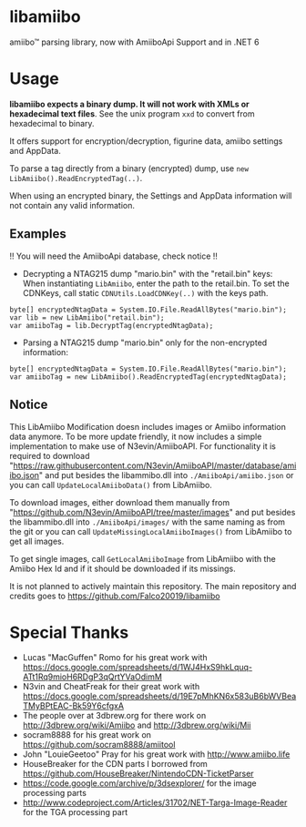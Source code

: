libamiibo
========
amiibo™ parsing library, now with AmiiboApi Support and in .NET 6

Usage
=====
**libamiibo expects a binary dump. It will not work with XMLs or hexadecimal text files**.  See the unix program `xxd` to convert from hexadecimal to binary.

It offers support for encryption/decryption, figurine data, amiibo settings and AppData.

To parse a tag directly from a binary (encrypted) dump, use ```new LibAmiibo().ReadEncryptedTag(..)```.

When using an encrypted binary, the Settings and AppData information will not contain any valid information.

Examples
--------
!! You will need the AmiiboApi database, check notice !!

- Decrypting a NTAG215 dump "mario.bin" with the "retail.bin" keys:
When instantiating `LibAmiibo`, enter the path to the retail.bin.
To set the CDNKeys, call static `CDNUtils.LoadCDNKey(..)` with the keys path.
```
byte[] encryptedNtagData = System.IO.File.ReadAllBytes("mario.bin");
var lib = new LibAmiibo("retail.bin");
var amiiboTag = lib.DecryptTag(encryptedNtagData);
```

- Parsing a NTAG215 dump "mario.bin" only for the non-encrypted information:
```
byte[] encryptedNtagData = System.IO.File.ReadAllBytes("mario.bin");
var amiiboTag = new LibAmiibo().ReadEncryptedTag(encryptedNtagData);
```

Notice
------
This LibAmiibo Modification doesn includes images or Amiibo information data anymore.
To be more update friendly, it now includes a simple implementation to make use of N3evin/AmiiboAPI.
For functionality it is required to download "https://raw.githubusercontent.com/N3evin/AmiiboAPI/master/database/amiibo.json"
and put besides the libammibo.dll into `./AmiiboApi/amiibo.json` or you can call `UpdateLocalAmiiboData()` from LibAmiibo.

To download images, either download them manually from "https://github.com/N3evin/AmiiboAPI/tree/master/images"
and put besides the libammibo.dll into `./AmiiboApi/images/` with the same naming as from the git or you can call `UpdateMissingLocalAmiiboImages()` from LibAmiibo to get all images.

To get single images, call `GetLocalAmiiboImage` from LibAmiibo with the Amiibo Hex Id and if it should be downloaded if its missings.


It is not planned to actively maintain this repository.
The main repository and credits goes to https://github.com/Falco20019/libamiibo

Special Thanks
==============
- Lucas "MacGuffen" Romo for his great work with https://docs.google.com/spreadsheets/d/1WJ4HxS9hkLquq-ATt1Rq9mioH6RDgP3qQrtYVaOdimM
- N3vin and CheatFreak for their great work with https://docs.google.com/spreadsheets/d/19E7pMhKN6x583uB6bWVBeaTMyBPtEAC-Bk59Y6cfgxA
- The people over at 3dbrew.org for there work on http://3dbrew.org/wiki/Amiibo and http://3dbrew.org/wiki/Mii
- socram8888 for his great work on https://github.com/socram8888/amiitool
- John "LouieGeetoo" Pray for his great work with http://www.amiibo.life
- HouseBreaker for the CDN parts I borrowed from https://github.com/HouseBreaker/NintendoCDN-TicketParser
- https://code.google.com/archive/p/3dsexplorer/ for the image processing parts
- http://www.codeproject.com/Articles/31702/NET-Targa-Image-Reader for the TGA processing part
